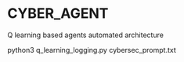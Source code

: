 # CYBER_AGENT
Q learning based agents automated architecture

python3 q_learning_logging.py cybersec_prompt.txt 


